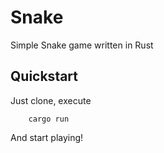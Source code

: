# Snake

Simple Snake game written in Rust

## Quickstart

Just clone, execute

```
    cargo run
```

And start playing!